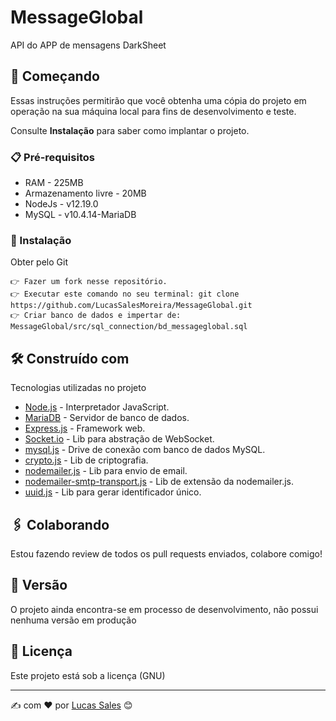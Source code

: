 # MessageGlobal

API do APP de mensagens DarkSheet

## 🚀 Começando

Essas instruções permitirão que você obtenha uma cópia do projeto em operação na sua máquina local para fins de desenvolvimento e teste.

Consulte **Instalação** para saber como implantar o projeto.

### 📋 Pré-requisitos
* RAM - 225MB
* Armazenamento livre - 20MB 
* NodeJs - v12.19.0
* MySQL - v10.4.14-MariaDB 

### 🔧 Instalação

Obter pelo Git
```
👉 Fazer um fork nesse repositório.
👉 Executar este comando no seu terminal: git clone https://github.com/LucasSalesMoreira/MessageGlobal.git
👉 Criar banco de dados e impertar de: MessageGlobal/src/sql_connection/bd_messageglobal.sql
```

## 🛠️ Construído com

Tecnologias utilizadas no projeto

* [Node.js](https://nodejs.org) - Interpretador JavaScript.
* [MariaDB](https://www.apachefriends.org) - Servidor de banco de dados.
* [Express.js](https://expressjs.com) - Framework web.
* [Socket.io](https://socket.io) - Lib para abstração de WebSocket.
* [mysql.js](https://www.npmjs.com/package/mysql) - Drive de conexão com banco de dados MySQL.
* [crypto.js](https://www.npmjs.com/package/crypto) - Lib de criptografia.
* [nodemailer.js](https://www.npmjs.com/package/nodemailer) - Lib para envio de email.
* [nodemailer-smtp-transport.js](https://www.npmjs.com/package/nodemailer-smtp-transport) - Lib de extensão da nodemailer.js.
* [uuid.js](https://www.npmjs.com/package/uuid) - Lib para gerar identificador único.

## 🖇️ Colaborando
Estou fazendo review de todos os pull requests enviados, colabore comigo!
## 📌 Versão

O projeto ainda encontra-se em processo de desenvolvimento, não possui nenhuma versão em produção

## 📄 Licença

Este projeto está sob a licença (GNU)

---
✍ com ❤️ por [Lucas Sales](https://github.com/LucasSalesMoreira) 😊
